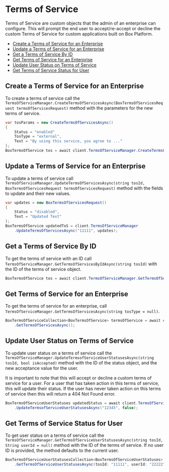 Terms of Service
================

Terms of Service are custom objects that the admin of an enterprise can configure. This will prompt the
end user to accept/re-accept or decline the custom Terms of Service for custom applications built on
Box Platform.

<!-- START doctoc generated TOC please keep comment here to allow auto update -->
<!-- DON'T EDIT THIS SECTION, INSTEAD RE-RUN doctoc TO UPDATE -->


- [Create a Terms of Service for an Enterprise](#create-a-terms-of-service-for-an-enterprise)
- [Update a Terms of Service for an Enterprise](#update-a-terms-of-service-for-an-enterprise)
- [Get a Terms of Service By ID](#get-a-terms-of-service-by-id)
- [Get Terms of Service for an Enterprise](#get-terms-of-service-for-an-enterprise)
- [Update User Status on Terms of Service](#update-user-status-on-terms-of-service)
- [Get Terms of Service Status for User](#get-terms-of-service-status-for-user)

<!-- END doctoc generated TOC please keep comment here to allow auto update -->

Create a Terms of Service for an Enterprise
-------------------------------------------

To create a terms of service call the
`TermsOfServiceManager.CreateTermsOfServicesAsync(BoxTermsOfServicesRequest termsOfServicesRequest)`
method with the parameters for the new terms of service.

<!-- sample post_terms_of_services -->
```c#
var tosParams = new CreateTermsOfServicesAsync()
{
    Status = "enabled"
    TosType = "external",
    Text = "By using this service, you agree to ..."
};
BoxTermsOfService tos = await client.TermsOfServiceManager.CreateTermsOfServicesAsync(tosParams);
```

Update a Terms of Service for an Enterprise
-------------------------------------------

To update a terms of service call
`TermsOfServiceManager.UpdateTermsOfServicesAsync(string tosId, BoxTermsOfServicesRequest termsOfServicesRequest)`
method with the fields to update and their new values.

<!-- sample put_terms_of_services_id -->
```c#
var updates = new BoxTermsOfServicesRequest()
{
    Status = "disabled",
    Text = "Updated Text"
};
BoxTermsOfService updatedToS = client.TermsOfServiceManager
    .UpdateTermsOfServicesAsync("11111", updates);
```

Get a Terms of Service By ID
----------------------------

To get the terms of service with an ID call 
`TermsOfServiceManager.GetTermsOfServicesByIdAsync(string tosId)`
with the ID of the terms of service object.

<!-- sample get_terms_of_services_id -->
```c#
BoxTermsOfService tos = await client.TermsOfServiceManager.GetTermsOfServicesByIdAsync("11111");
```

Get Terms of Service for an Enterprise
--------------------------------------

To get the terms of service for an enterprise, call
`TermsOfServiceManager.GetTermsOfServicesAsync(string tosType = null)`.

<!-- sample get_terms_of_services -->
```c#
BoxTermsOfServiceCollection<BoxTermsOfService> termsOfService = await client.TermsOfServiceManager
    .GetTermsOfServicesAsync();
```

Update User Status on Terms of Service 
--------------------------------------

To update user status on a terms of service call the
`TermsOfServiceManager.UpdateTermsofServiceUserStatusesAsync(string tosId, bool isAccepted)`
method with the ID of the status object, and the new acceptance value for the user.

It is important to note that this will accept or decline a custom terms of service for a user. For a user that has
taken action in this terms of service, this will update their status. If the user has never taken action on this terms
of service then this will return a 404 Not Found error. 

<!-- sample put_terms_of_service_user_statuses_id -->
```c#
BoxTermsOfServiceUserStatuses updatedStatus = await client.TermsOfServiceManager
    .UpdateTermsofServiceUserStatusesAsync("12345", false);
```

Get Terms of Service Status for User
------------------------------------

To get user status on a terms of service call the
`TermsOfServiceManager.GetTermsOfServiceUserStatusesAsync(string tosId, String userId = null)`
method with the ID of the terms of service.  If no user ID is provided, the method defaults to the
current user.

<!-- sample get_terms_of_service_user_statuses_id -->
```c#
BoxTermsOfServiceUserStatusesCollection<BoxTermsOfServiceUserStatuses> tosStatuses = await client.TermsOfServiceManager
    .GetTermsOfServiceUserStatusesAsync(tosId: "11111", userId: "22222");
```